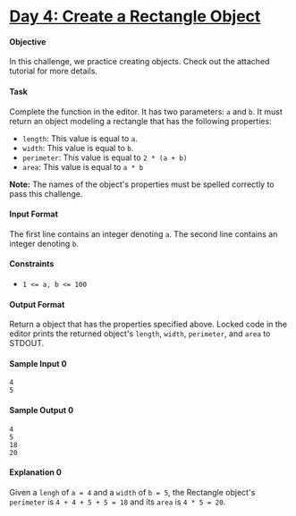 # [Day 4: Create a Rectangle Object](https://www.hackerrank.com/challenges/js10-objects)

#### Objective
In this challenge, we practice creating objects. Check out the attached tutorial for more details.

#### Task
Complete the function in the editor. It has two parameters: `a` and `b`. It must return an object modeling a rectangle that has the following properties:

- `length`: This value is equal to `a`.
- `width`: This value is equal to `b`.
- `perimeter`: This value is equal to `2 * (a + b)`
- `area`: This value is equal to `a * b`

**Note:** The names of the object's properties must be spelled correctly to pass this challenge.

#### Input Format
The first line contains an integer denoting `a`. 
The second line contains an integer denoting `b`.

#### Constraints
- `1 <= a, b <= 100`

#### Output Format
Return a object that has the properties specified above. Locked code in the editor prints the returned object's `length`, `width`, `perimeter`, and `area` to STDOUT.

#### Sample Input 0
```
4
5
```

#### Sample Output 0
```
4
5
18
20
```

#### Explanation 0
Given a `lengh` of `a = 4` and a `width` of `b = 5`, the Rectangle object's `perimeter` is `4 + 4 + 5 + 5 = 18` and its `area` is `4 * 5 = 20`.